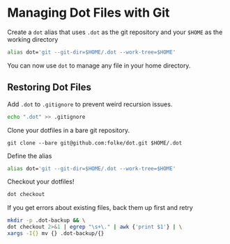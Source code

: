 # Managing Dot Files with Git

Create a `dot` alias that uses `.dot` as the git repository and your `$HOME` as the working directory
```bash
alias dot='git --git-dir=$HOME/.dot --work-tree=$HOME'
```

You can now use `dot` to manage any file in your home directory.


## Restoring Dot Files

Add `.dot` to `.gitignore` to prevent weird recursion issues.
```bash
echo ".dot" >> .gitignore
```

Clone your dotfiles in a bare git repository.
```shell
git clone --bare git@github.com:folke/dot.git $HOME/.dot
```

Define the alias
```bash
alias dot='git --git-dir=$HOME/.dot --work-tree=$HOME'
```

Checkout your dotfiles!
```bash
dot checkout
```

If you get errors about existing files, back them up first and retry
```bash
mkdir -p .dot-backup && \
dot checkout 2>&1 | egrep "\s+\." | awk {'print $1'} | \
xargs -I{} mv {} .dot-backup/{}
```
